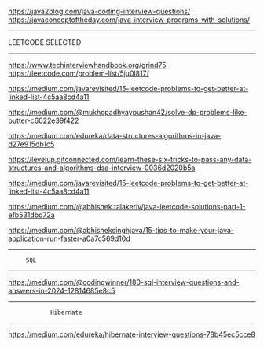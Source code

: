 https://java2blog.com/java-coding-interview-questions/
https://javaconceptoftheday.com/java-interview-programs-with-solutions/

*******************************************************************************************************
LEETCODE SELECTED 
******************************************************************************************************
https://www.techinterviewhandbook.org/grind75
https://leetcode.com/problem-list/5ju0l817/


https://medium.com/javarevisited/15-leetcode-problems-to-get-better-at-linked-list-4c5aa8cd4a11

https://medium.com/@mukhopadhyaypushan42/solve-dp-problems-like-butter-c6022e39f422

https://medium.com/edureka/data-structures-algorithms-in-java-d27e915db1c5

https://levelup.gitconnected.com/learn-these-six-tricks-to-pass-any-data-structures-and-algorithms-dsa-interview-0036d2020b5a

https://medium.com/javarevisited/15-leetcode-problems-to-get-better-at-linked-list-4c5aa8cd4a11

https://medium.com/@abhishek.talakeriv/java-leetcode-solutions-part-1-efb531dbd72a

https://medium.com/@abhisheksinghjava/15-tips-to-make-your-java-application-run-faster-a0a7c569d10d



******************************************************************************************************
         SQL 
******************************************************************************************************

https://medium.com/@codingwinner/180-sql-interview-questions-and-answers-in-2024-12814685e8c5


******************************************************************************************************
                Hibernate 
******************************************************************************************************

https://medium.com/edureka/hibernate-interview-questions-78b45ec5cce8
